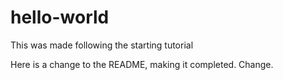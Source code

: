 # hello-world
This was made following the starting tutorial

Here is a change to the README, making it completed.
Change.
